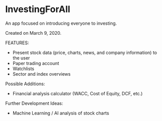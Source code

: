 # InvestingForAll
An app focused on introducing everyone to investing. 

Created on March 9, 2020.

FEATURES:
- Present stock data (price, charts, news, and company information) to the user
- Paper trading account
- Watchlists
- Sector and index overviews

Possible Additions:
- Financial analysis calculator (WACC, Cost of Equity, DCF, etc.)

Further Development Ideas:
- Machine Learning / AI analysis of stock charts
